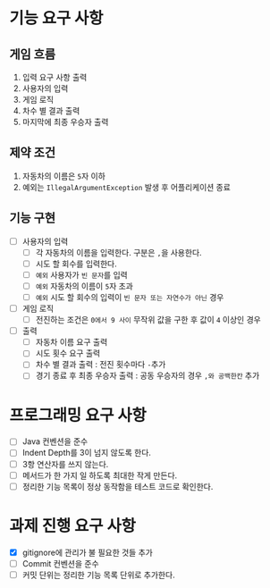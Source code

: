 # 기능 요구 사항

## 게임 흐름

1. 입력 요구 사항 출력
2. 사용자의 입력
3. 게임 로직
4. 차수 별 결과 출력
5. 마지막에 최종 우승자 출력

## 제약 조건

1. 자동차의 이름은 `5`자 이하
2. 예외는 `IllegalArgumentException` 발생 후 어플리케이션 종료

## 기능 구현

- [ ] 사용자의 입력
    - [ ] 각 자동차의 이름을 입력한다. 구분은 `,`을 사용한다.
    - [ ] 시도 할 회수를 입력한다.
    - [ ] `예외` 사용자가 `빈 문자`를 입력
    - [ ] `예외` 자동차의 이름이 `5`자 초과
    - [ ] `예외` 시도 할 회수의 입력이 `빈 문자 또는 자연수가 아닌` 경우

- [ ] 게임 로직
    - [ ] 전진하는 조건은 `0에서 9 사이` 무작위 값을 구한 후 값이 `4` 이상인 경우

- [ ] 출력
    - [ ] 자동차 이름 요구 출력
    - [ ] 시도 횟수 요구 출력 
    - [ ] 차수 별 결과 출력 : 전진 횟수마다 `-`추가
    - [ ] 경기 종료 후 최종 우승자 출력 : 공동 우승자의 경우 `,와 공백한칸` 추가

# 프로그래밍 요구 사항

- [ ] Java 컨벤션을 준수
- [ ] Indent Depth를 3이 넘지 않도록 한다.
- [ ] 3항 연산자를 쓰지 않는다.
- [ ] 메서드가 한 가지 일 하도록 최대한 작게 만든다.
- [ ] 정리한 기능 목록이 정상 동작함을 테스트 코드로 확인한다.

# 과제 진행 요구 사항

- [x] gitignore에 관리가 불 필요한 것들 추가
- [ ] Commit 컨벤션을 준수
- [ ] 커밋 단위는 정리한 기능 목록 단위로 추가한다.